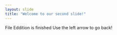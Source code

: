 ```yaml
---
layout: slide
title: "Welcome to our second slide!"
---
```

File Eddition is finished
Use the left arrow to go back!
